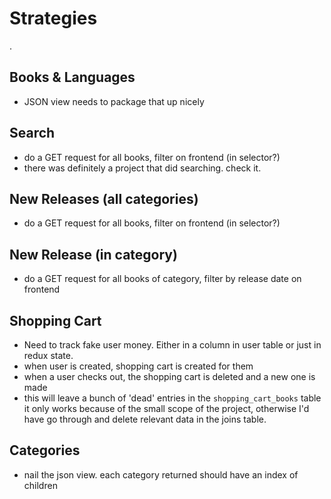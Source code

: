 # Strategies

.

## Books & Languages

* JSON view needs to package that up nicely

## Search

* do a GET request for all books, filter on frontend (in selector?)
* there was definitely a project that did searching.  check it.

## New Releases (all categories)

* do a GET request for all books, filter on frontend (in selector?)

## New Release (in category)

* do a GET request for all books of category, filter by release date on frontend

## Shopping Cart

* Need to track fake user money.  Either in a column in user table or just in redux state.
* when user is created, shopping cart is created for them
* when a user checks out, the shopping cart is deleted and a new one is made
* this will leave a bunch of 'dead' entries in the `shopping_cart_books` table
    it only works because of the small scope of the project, otherwise I'd have
    go through and delete relevant data in the joins table.

## Categories

* nail the json view.  each category returned should have an index of children

